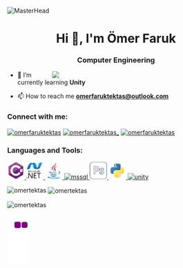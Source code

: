 ![MasterHead](https://i.pinimg.com/originals/21/11/61/21116158daaeb1459b4ec0758505e1ad.gif) 
<h1 align="center">Hi 👋, I'm Ömer Faruk</h1>
<h3 align="center">Computer Engineering</h3>
<img align="right" width="400" src="https://i.pinimg.com/originals/44/6f/12/446f129f1ebc7b7e3bc3b39cbbd4f8bc.gif">

- 🌱 I’m currently learning **Unity**

- 📫 How to reach me **omerfaruktektas@outlook.com**

<h3 align="left">Connect with me:</h3>
<p align="left">
<a href="https://linkedin.com/in/omerfaruktektas" target="blank"><img align="center" src="https://raw.githubusercontent.com/rahuldkjain/github-profile-readme-generator/master/src/images/icons/Social/linked-in-alt.svg" alt="omerfaruktektas" height="30" width="40" /></a>
<a href="https://instagram.com/omerfaruktektas_" target="blank"><img align="center" src="https://raw.githubusercontent.com/rahuldkjain/github-profile-readme-generator/master/src/images/icons/Social/instagram.svg" alt="omerfaruktektas_" height="30" width="40" /></a>
<a href="https://discord.gg/omerfaruktektas" target="blank"><img align="center" src="https://raw.githubusercontent.com/rahuldkjain/github-profile-readme-generator/master/src/images/icons/Social/discord.svg" alt="omerfaruktektas" height="30" width="40" /></a>
</p>

<h3 align="left">Languages and Tools:</h3>
<p align="left"> <a href="https://www.w3schools.com/cs/" target="_blank" rel="noreferrer"> <img src="https://raw.githubusercontent.com/devicons/devicon/master/icons/csharp/csharp-original.svg" alt="csharp" width="40" height="40"/> </a> <a href="https://dotnet.microsoft.com/" target="_blank" rel="noreferrer"> <img src="https://raw.githubusercontent.com/devicons/devicon/master/icons/dot-net/dot-net-original-wordmark.svg" alt="dotnet" width="40" height="40"/> </a> <a href="https://www.java.com" target="_blank" rel="noreferrer"> <img src="https://raw.githubusercontent.com/devicons/devicon/master/icons/java/java-original.svg" alt="java" width="40" height="40"/> </a> <a href="https://www.microsoft.com/en-us/sql-server" target="_blank" rel="noreferrer"> <img src="https://www.svgrepo.com/show/303229/microsoft-sql-server-logo.svg" alt="mssql" width="40" height="40"/> </a> <a href="https://www.photoshop.com/en" target="_blank" rel="noreferrer"> <img src="https://raw.githubusercontent.com/devicons/devicon/master/icons/photoshop/photoshop-line.svg" alt="photoshop" width="40" height="40"/> </a> <a href="https://www.python.org" target="_blank" rel="noreferrer"> <img src="https://raw.githubusercontent.com/devicons/devicon/master/icons/python/python-original.svg" alt="python" width="40" height="40"/> </a> <a href="https://unity.com/" target="_blank" rel="noreferrer"> <img src="https://www.vectorlogo.zone/logos/unity3d/unity3d-icon.svg" alt="unity" width="40" height="40"/> </a> </p>

<p><img align="left" src="https://github-readme-stats.vercel.app/api/top-langs?username=omertektas&show_icons=true&locale=en&layout=compact" alt="omertektas" /></p>

<p>&nbsp;<img align="center" src="https://github-readme-stats.vercel.app/api?username=omertektas&show_icons=true&locale=en" alt="omertektas" /></p>

<p><img align="center" src="https://github-readme-streak-stats.herokuapp.com/?user=omertektas&" alt="omertektas" /></p>

![snake gif](https://github.com/omertektas/omertektas/blob/output/github-contribution-grid-snake.gif)
